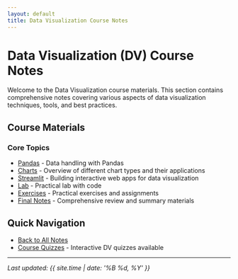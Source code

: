 ```yaml
---
layout: default
title: Data Visualization Course Notes
---
```


# Data Visualization (DV) Course Notes

Welcome to the Data Visualization course materials. This section contains comprehensive notes covering various aspects of data visualization techniques, tools, and best practices.

## Course Materials

### Core Topics

- [Pandas](pandas.md) - Data handling with Pandas
- [Charts](charts.md) - Overview of different chart types and their applications
- [Streamlit](streamlit.md) - Building interactive web apps for data visualization
- [Lab](lab.md) - Practical lab with code
- [Exercises](exercise.md) - Practical exercises and assignments
- [Final Notes](final-notes.md) - Comprehensive review and summary materials

## Quick Navigation

- [Back to All Notes](../)
- [Course Quizzes](/quiz/) - Interactive DV quizzes available

---

_Last updated: {{ site.time | date: '%B %d, %Y' }}_
